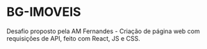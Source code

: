 # BG-IMOVEIS

Desafio proposto pela AM Fernandes - Criação de página web com requisições de API, feito com React, JS e CSS.
